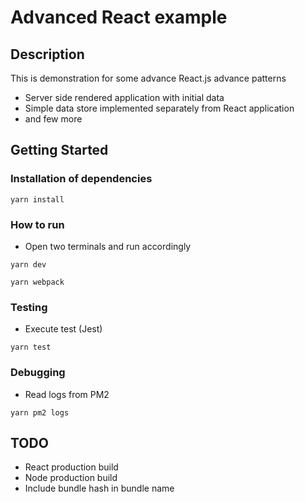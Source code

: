 # Advanced React example


## Description

This is demonstration for some advance React.js advance patterns
* Server side rendered application with initial data
* Simple data store implemented separately from React application
* and few more

## Getting Started

### Installation of dependencies

```
yarn install
```

### How to run

* Open two terminals and run accordingly 
```
yarn dev
```
```
yarn webpack
```


### Testing
* Execute test (Jest)
```
yarn test
```

### Debugging
* Read logs from PM2
```
yarn pm2 logs
```

## TODO
* React production build
* Node production build
* Include bundle hash in bundle name
 